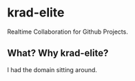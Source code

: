 # krad-elite

Realtime Collaboration for Github Projects. 

## What? Why krad-elite?

I had the domain sitting around. 